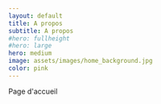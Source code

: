```yaml
---
layout: default
title: A propos
subtitle: A propos
#hero: fullheight
#hero: large
hero: medium
image: assets/images/home_background.jpg
color: pink
--- 
```

Page d'accueil